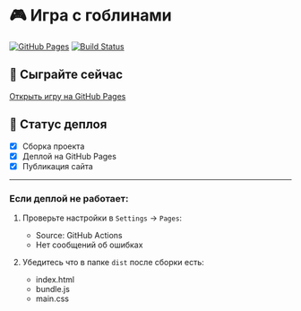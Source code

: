 # 🎮 Игра с гоблинами

[![GitHub Pages](https://img.shields.io/badge/GitHub%20Pages-Live-brightgreen)](https://semakova271.github.io/events/)
[![Build Status](https://github.com/Semakova271/events/actions/workflows/deploy.yml/badge.svg)](https://github.com/Semakova271/events/actions)

## 🚀 Сыграйте сейчас
[Открыть игру на GitHub Pages](https://semakova271.github.io/events/)

## 🔧 Статус деплоя
- [x] Сборка проекта  
- [x] Деплой на GitHub Pages  
- [x] Публикация сайта

---

### Если деплой не работает:
1. Проверьте настройки в `Settings` → `Pages`:
   - Source: GitHub Actions
   - Нет сообщений об ошибках

2. Убедитесь что в папке `dist` после сборки есть:
   - index.html
   - bundle.js
   - main.css
